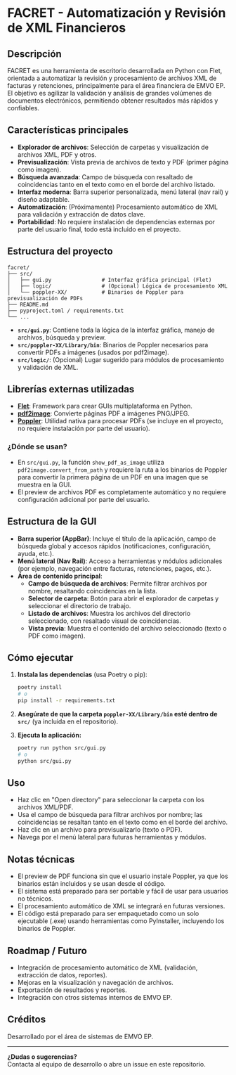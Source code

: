 # FACRET - Automatización y Revisión de XML Financieros

## Descripción

FACRET es una herramienta de escritorio desarrollada en Python con Flet, orientada a automatizar la revisión y procesamiento de archivos XML de facturas y retenciones, principalmente para el área financiera de EMVO EP. El objetivo es agilizar la validación y análisis de grandes volúmenes de documentos electrónicos, permitiendo obtener resultados más rápidos y confiables.

## Características principales

- **Explorador de archivos**: Selección de carpetas y visualización de archivos XML, PDF y otros.
- **Previsualización**: Vista previa de archivos de texto y PDF (primer página como imagen).
- **Búsqueda avanzada**: Campo de búsqueda con resaltado de coincidencias tanto en el texto como en el borde del archivo listado.
- **Interfaz moderna**: Barra superior personalizada, menú lateral (nav rail) y diseño adaptable.
- **Automatización**: (Próximamente) Procesamiento automático de XML para validación y extracción de datos clave.
- **Portabilidad**: No requiere instalación de dependencias externas por parte del usuario final, todo está incluido en el proyecto.

## Estructura del proyecto

````text
facret/
├── src/
│   ├── gui.py                # Interfaz gráfica principal (Flet)
│   ├── logic/                # (Opcional) Lógica de procesamiento XML
│   └── poppler-XX/           # Binarios de Poppler para previsualización de PDFs
├── README.md
├── pyproject.toml / requirements.txt
└── ...
````

- **`src/gui.py`**: Contiene toda la lógica de la interfaz gráfica, manejo de archivos, búsqueda y preview.
- **`src/poppler-XX/Library/bin`**: Binarios de Poppler necesarios para convertir PDFs a imágenes (usados por pdf2image).
- **`src/logic/`**: (Opcional) Lugar sugerido para módulos de procesamiento y validación de XML.

## Librerías externas utilizadas

- **[Flet](https://flet.dev/)**: Framework para crear GUIs multiplataforma en Python.
- **[pdf2image](https://github.com/Belval/pdf2image)**: Convierte páginas PDF a imágenes PNG/JPEG.
- **[Poppler](https://poppler.freedesktop.org/)**: Utilidad nativa para procesar PDFs (se incluye en el proyecto, no requiere instalación por parte del usuario).

### ¿Dónde se usan?

- En `src/gui.py`, la función `show_pdf_as_image` utiliza `pdf2image.convert_from_path` y requiere la ruta a los binarios de Poppler para convertir la primera página de un PDF en una imagen que se muestra en la GUI.
- El preview de archivos PDF es completamente automático y no requiere configuración adicional por parte del usuario.

## Estructura de la GUI

- **Barra superior (AppBar)**: Incluye el título de la aplicación, campo de búsqueda global y accesos rápidos (notificaciones, configuración, ayuda, etc.).
- **Menú lateral (Nav Rail)**: Acceso a herramientas y módulos adicionales (por ejemplo, navegación entre facturas, retenciones, pagos, etc.).
- **Área de contenido principal**:
  - **Campo de búsqueda de archivos**: Permite filtrar archivos por nombre, resaltando coincidencias en la lista.
  - **Selector de carpeta**: Botón para abrir el explorador de carpetas y seleccionar el directorio de trabajo.
  - **Listado de archivos**: Muestra los archivos del directorio seleccionado, con resaltado visual de coincidencias.
  - **Vista previa**: Muestra el contenido del archivo seleccionado (texto o PDF como imagen).

## Cómo ejecutar

1. **Instala las dependencias** (usa Poetry o pip):

   ```bash
   poetry install
   # o
   pip install -r requirements.txt
   ```

2. **Asegúrate de que la carpeta `poppler-XX/Library/bin` esté dentro de `src/`** (ya incluida en el repositorio).

3. **Ejecuta la aplicación:**

   ```bash
   poetry run python src/gui.py
   # o
   python src/gui.py
   ```

## Uso

- Haz clic en "Open directory" para seleccionar la carpeta con los archivos XML/PDF.
- Usa el campo de búsqueda para filtrar archivos por nombre; las coincidencias se resaltan tanto en el texto como en el borde del archivo.
- Haz clic en un archivo para previsualizarlo (texto o PDF).
- Navega por el menú lateral para futuras herramientas y módulos.

## Notas técnicas

- El preview de PDF funciona sin que el usuario instale Poppler, ya que los binarios están incluidos y se usan desde el código.
- El sistema está preparado para ser portable y fácil de usar para usuarios no técnicos.
- El procesamiento automático de XML se integrará en futuras versiones.
- El código está preparado para ser empaquetado como un solo ejecutable (.exe) usando herramientas como PyInstaller, incluyendo los binarios de Poppler.

## Roadmap / Futuro

- Integración de procesamiento automático de XML (validación, extracción de datos, reportes).
- Mejoras en la visualización y navegación de archivos.
- Exportación de resultados y reportes.
- Integración con otros sistemas internos de EMVO EP.

## Créditos

Desarrollado por el área de sistemas de EMVO EP.

---

**¿Dudas o sugerencias?**  
Contacta al equipo de desarrollo o abre un issue en este repositorio.

